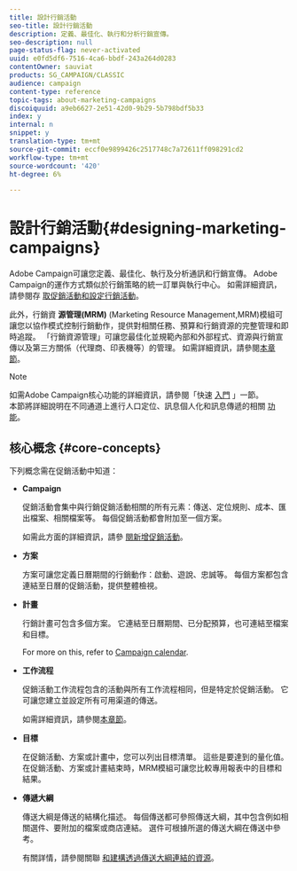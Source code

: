 ```yaml
---
title: 設計行銷活動
seo-title: 設計行銷活動
description: 定義、最佳化、執行和分析行銷宣傳。
seo-description: null
page-status-flag: never-activated
uuid: e0fd5df6-7516-4ca6-bbdf-243a264d0283
contentOwner: sauviat
products: SG_CAMPAIGN/CLASSIC
audience: campaign
content-type: reference
topic-tags: about-marketing-campaigns
discoiquuid: a9eb6627-2e51-42d0-9b29-5b798bdf5b33
index: y
internal: n
snippet: y
translation-type: tm+mt
source-git-commit: eccf0e9899426c2517748c7a72611ff098291cd2
workflow-type: tm+mt
source-wordcount: '420'
ht-degree: 6%

---
```



# 設計行銷活動{#designing-marketing-campaigns}

Adobe Campaign可讓您定義、最佳化、執行及分析通訊和行銷宣傳。 Adobe Campaign的運作方式類似於行銷策略的統一訂單與執行中心。 如需詳細資訊，請參閱存 [取促銷活動](../../campaign/using/accessing-campaigns.md)[和設定行銷活動](../../campaign/using/setting-up-marketing-campaigns.md)。

此外，行銷資 **源管理(MRM)** (Marketing Resource Management,MRM)模組可讓您以協作模式控制行銷動作，提供對相關任務、預算和行銷資源的完整管理和即時追蹤。 「行銷資源管理」可讓您最佳化並規範內部和外部程式、資源與行銷宣傳以及第三方關係（代理商、印表機等）的管理。 如需詳細資訊，請參閱[本章節](../../campaign/using/about-marketing-resource-management.md)。

>[!NOTE]
>
>如需Adobe Campaign核心功能的詳細資訊，請參閱「快速 [入門](../../platform/using/about-adobe-campaign-classic.md) 」一節。\
>本節將詳細說明在不同通道上進行人口定位、訊息個人化和訊息傳遞的相關 [功能](../../delivery/using/steps-about-delivery-creation-steps.md)。

## 核心概念 {#core-concepts}

下列概念需在促銷活動中知道：

* **Campaign**

   促銷活動會集中與行銷促銷活動相關的所有元素：傳送、定位規則、成本、匯出檔案、相關檔案等。 每個促銷活動都會附加至一個方案。

   如需此方面的詳細資訊，請參 [閱新增促銷活動](../../campaign/using/setting-up-marketing-campaigns.md#adding-a-campaign)。

* **方案**

   方案可讓您定義日曆期間的行銷動作：啟動、遊說、忠誠等。 每個方案都包含連結至日曆的促銷活動，提供整體檢視。

* **計畫**

   行銷計畫可包含多個方案。 它連結至日曆期間、已分配預算，也可連結至檔案和目標。

   For more on this, refer to [Campaign calendar](../../campaign/using/accessing-marketing-campaigns.md#campaign-calendar).

* **工作流程**

   促銷活動工作流程包含的活動與所有工作流程相同，但是特定於促銷活動。 它可讓您建立並設定所有可用渠道的傳送。

   如需詳細資訊，請參閱[本章節](../../campaign/using/marketing-campaign-deliveries.md#building-the-main-target-in-a-workflow)。

* **目標**

   在促銷活動、方案或計畫中，您可以列出目標清單。 這些是要達到的量化值。 在促銷活動、方案或計畫結束時，MRM模組可讓您比較專用報表中的目標和結果。

* **傳遞大綱**

   傳送大綱是傳送的結構化描述。 每個傳送都可參照傳送大綱，其中包含例如相關選件、要附加的檔案或商店連結。 選件可根據所選的傳送大綱在傳送中參考。

   有關詳情，請參閱關聯 [和建構透過傳送大綱連結的資源](../../campaign/using/marketing-campaign-deliveries.md#associating-and-structuring-resources-linked-via-a-delivery-outline)。

